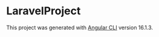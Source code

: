 # LaravelProject

This project was generated with [Angular CLI](https://github.com/angular/angular-cli) version 16.1.3.



